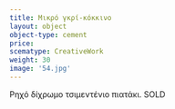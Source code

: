 ```yaml
---
title: Μικρό γκρί-κόκκινο
layout: object
object-type: cement
price:
scematype: CreativeWork
weight: 30
image: '54.jpg'
---
```


Ρηχό δίχρωμο τσιμεντένιο πιατάκι.
SOLD
